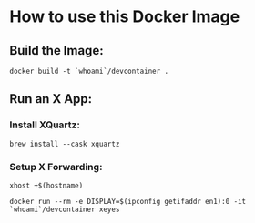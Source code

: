 # How to use this Docker Image

## Build the Image:
``docker build -t `whoami`/devcontainer .``

## Run an X App:

### Install XQuartz:
`brew install --cask xquartz`

### Setup X Forwarding:
`xhost +$(hostname)`

``docker run --rm -e DISPLAY=$(ipconfig getifaddr en1):0 -it `whoami`/devcontainer xeyes``